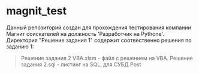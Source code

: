 # magnit_test
Данный репозиторий создан для прохождения тестирования компании Магнит соискателей на должность 'Разработчик на Pythone'.
Директория "Решение задания 1" содержит соотвественно решения по заданию 1:
>Решение задания 2 VBA.xlsm - файл с решением на VBA.
>Решение задания 2.sql - листинг на SQL, для СУБД Post
